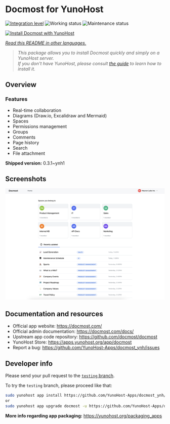 <!--
N.B.: This README was automatically generated by <https://github.com/YunoHost/apps/tree/master/tools/readme_generator>
It shall NOT be edited by hand.
-->

# Docmost for YunoHost

[![Integration level](https://dash.yunohost.org/integration/docmost.svg)](https://ci-apps.yunohost.org/ci/apps/docmost/) ![Working status](https://ci-apps.yunohost.org/ci/badges/docmost.status.svg) ![Maintenance status](https://ci-apps.yunohost.org/ci/badges/docmost.maintain.svg)

[![Install Docmost with YunoHost](https://install-app.yunohost.org/install-with-yunohost.svg)](https://install-app.yunohost.org/?app=docmost)

*[Read this README in other languages.](./ALL_README.md)*

> *This package allows you to install Docmost quickly and simply on a YunoHost server.*  
> *If you don't have YunoHost, please consult [the guide](https://yunohost.org/install) to learn how to install it.*

## Overview

### Features

- Real-time collaboration
- Diagrams (Draw.io, Excalidraw and Mermaid)
- Spaces
- Permissions management
- Groups
- Comments
- Page history
- Search
- File attachment


**Shipped version:** 0.3.1~ynh1

## Screenshots

![Screenshot of Docmost](./doc/screenshots/screenshot.png)

## Documentation and resources

- Official app website: <https://docmost.com/>
- Official admin documentation: <https://docmost.com/docs/>
- Upstream app code repository: <https://github.com/docmost/docmost>
- YunoHost Store: <https://apps.yunohost.org/app/docmost>
- Report a bug: <https://github.com/YunoHost-Apps/docmost_ynh/issues>

## Developer info

Please send your pull request to the [`testing` branch](https://github.com/YunoHost-Apps/docmost_ynh/tree/testing).

To try the `testing` branch, please proceed like that:

```bash
sudo yunohost app install https://github.com/YunoHost-Apps/docmost_ynh/tree/testing --debug
or
sudo yunohost app upgrade docmost -u https://github.com/YunoHost-Apps/docmost_ynh/tree/testing --debug
```

**More info regarding app packaging:** <https://yunohost.org/packaging_apps>
